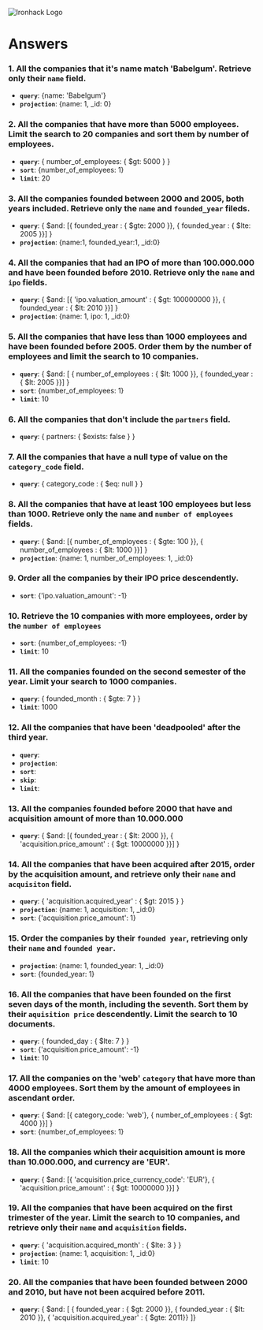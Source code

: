 ![Ironhack Logo](https://i.imgur.com/1QgrNNw.png)

# Answers

### 1. All the companies that it's name match 'Babelgum'. Retrieve only their `name` field.
- **`query`**: {name: 'Babelgum'}
- **`projection`**: {name: 1, _id: 0}

### 2. All the companies that have more than 5000 employees. Limit the search to 20 companies and sort them by **number of employees**.
- **`query`**: { number_of_employees: { $gt: 5000 } }
- **`sort`**: {number_of_employees: 1}
- **`limit`**: 20

### 3. All the companies founded between 2000 and 2005, both years included. Retrieve only the `name` and `founded_year` fileds.
- **`query`**: { $and: [{ founded_year : { $gte: 2000 }}, { founded_year : { $lte: 2005 }}] }
- **`projection`**: {name:1, founded_year:1, _id:0}

### 4. All the companies that had an IPO of more than 100.000.000 and have been founded before 2010. Retrieve only the `name` and `ipo` fields.
- **`query`**: { $and: [{ 'ipo.valuation_amount' : { $gt: 100000000 }}, { founded_year : { $lt: 2010 }}] }
- **`projection`**: {name: 1, ipo: 1, _id:0}

### 5. All the companies that have less than 1000 employees and have been founded before 2005. Order them by the number of employees and limit the search to 10 companies.
- **`query`**: { $and: [ { number_of_employees : { $lt: 1000 }}, { founded_year : { $lt: 2005 }}] }
- **`sort`**: {number_of_employees: 1}
- **`limit`**: 10

### 6. All the companies that don't include the `partners` field.
- **`query`**: { partners: { $exists: false } }

### 7. All the companies that have a null type of value on the `category_code` field.
- **`query`**: { category_code : { $eq: null } }

### 8. All the companies that have at least 100 employees but less than 1000. Retrieve only the `name` and `number of employees` fields.
- **`query`**: { $and: [{ number_of_employees : { $gte: 100 }}, { number_of_employees : { $lt: 1000 }}] }
- **`projection`**: {name: 1, number_of_employees: 1, _id:0}

### 9. Order all the companies by their IPO price descendently.
- **`sort`**: {'ipo.valuation_amount': -1}

### 10. Retrieve the 10 companies with more employees, order by the `number of employees`
- **`sort`**: {number_of_employees: -1}
- **`limit`**: 10

### 11. All the companies founded on the second semester of the year. Limit your search to 1000 companies.
- **`query`**: { founded_month : { $gte: 7 } }
- **`limit`**: 1000

### 12. All the companies that have been 'deadpooled' after the third year.
<!-- Not sure how to find this one -->
- **`query`**: 
- **`projection`**: 
- **`sort`**: 
- **`skip`**: 
- **`limit`**: 

### 13. All the companies founded before 2000 that have and acquisition amount of more than 10.000.000
- **`query`**: { $and: [{ founded_year : { $lt: 2000 }}, { 'acquisition.price_amount' : { $gt: 10000000 }}] }

### 14. All the companies that have been acquired after 2015, order by the acquisition amount, and retrieve only their `name` and `acquisiton` field.
- **`query`**: { 'acquisition.acquired_year' : { $gt: 2015 } }
- **`projection`**: {name: 1, acquisition: 1, _id:0}
- **`sort`**: {'acquisition.price_amount': 1}

### 15. Order the companies by their `founded year`, retrieving only their `name` and `founded year`.
- **`projection`**: {name: 1, founded_year: 1, _id:0}
- **`sort`**: {founded_year: 1}


### 16. All the companies that have been founded on the first seven days of the month, including the seventh. Sort them by their `aquisition price` descendently. Limit the search to 10 documents.
- **`query`**: { founded_day : { $lte: 7 } }
- **`sort`**: {'acquisition.price_amount': -1}
- **`limit`**: 10

### 17. All the companies on the 'web' `category` that have more than 4000 employees. Sort them by the amount of employees in ascendant order.
- **`query`**: { $and: [{ category_code: 'web'}, { number_of_employees : { $gt: 4000 }}] }
- **`sort`**: {number_of_employees: 1}

### 18. All the companies which their acquisition amount is more than 10.000.000, and currency are 'EUR'.
- **`query`**: { $and: [{ 'acquisition.price_currency_code': 'EUR'}, { 'acquisition.price_amount' : { $gt: 10000000 }}] }

### 19. All the companies that have been acquired on the first trimester of the year. Limit the search to 10 companies, and retrieve only their `name` and `acquisition` fields.
- **`query`**: { 'acquisition.acquired_month' : { $lte: 3 } }
- **`projection`**: {name: 1, acquisition: 1, _id:0}
- **`limit`**: 10

### 20. All the companies that have been founded between 2000 and 2010, but have not been acquired before 2011.
- **`query`**: { $and: [ { founded_year : { $gt: 2000 }}, { founded_year : { $lt: 2010 }}, { 'acquisition.acquired_year' : { $gte: 2011}} ]}